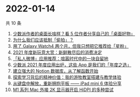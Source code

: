 # 2022-01-14

共 10 条

<!-- BEGIN -->
<!-- 最后更新时间 Fri Jan 14 2022 14:23:52 GMT+0800 (China Standard Time) -->
1. [少数派作者的桌面长啥样？看 5 位作者分享自己的「桌面好物」](https://sspai.com/post/70809)
2. [为什么我们应该抵制「偷拍」？](https://sspai.com/post/70755)
3. [用了 Galaxy Watch4 两个月，但我只想把它推荐给「星粉」](https://sspai.com/post/70741)
4. [2021 年度新玩意大赏：新鲜散尽后的消费决定](https://sspai.com/post/70695)
5. [「私人微博」应用推荐：喧嚣时代中的一块自留地](https://sspai.com/post/70739)
6. [少数派 2021 年度应用出炉，这些 App 是我们的「年度之选」](https://sspai.com/post/70710)
7. [建立强大的 Notion 数据库，从了解函数开始](https://sspai.com/post/70713)
8. [探索学习背后的精神价值：我的游牧教室搭建与教学体验](https://sspai.com/post/70685)
9. [从键盘中解放，重新拥抱平板 —— iPad mini 6 体验分享](https://sspai.com/post/70613)
10. [M1 系列 Mac 外接 2K 显示器开启 HiDPI 的多种尝试](https://sspai.com/post/70627)
<!-- END -->
